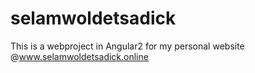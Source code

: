 # selamwoldetsadick
This is a webproject in Angular2 for my personal website @www.selamwoldetsadick.online
